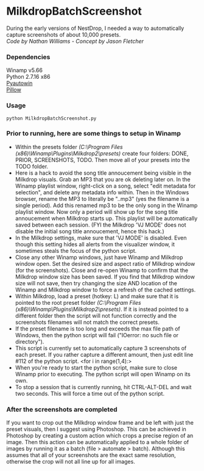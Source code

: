 # MilkdropBatchScreenshot
During the early versions of NestDrop, I needed a way to automatically capture screenshots of about 10,000 presets.  
_Code by Nathan Williams - Concept by Jason Fletcher_

### Dependencies
Winamp v5.66  
Python 2.7.16 x86  
[Pyautowin](https://pywinauto.github.io/)  
[Pillow](https://python-pillow.org/)  

### Usage
```
python MilkdropBatchScreenshot.py
```

### Prior to running, here are some things to setup in Winamp
* Within the presets folder _(C:\Program Files (x86)\Winamp\Plugins\Milkdrop2\presets)_ create four folders: DONE, PRIOR, SCREENSHOTS, TODO. Then move all of your presets into the TODO folder.
* Here is a hack to avoid the song title annoucement being visible in the Milkdrop visuals. Grab an MP3 that you are ok deleting later on. In the Winamp playlist window, right-click on a song, select "edit metadata for selection", and delete any metadata info within. Then in the Windows browser, rename the MP3 to literally be "..mp3" (yes the filename is a single period). Add this renamed mp3 to be the only song in the Winamp playlist window. Now only a period will show up for the song title annoucement when Milkdrop starts up. This playlist will be automatically saved between each session. (FYI the Milkdrop 'VJ MODE' does not disable the initial song title annoucement, hence this hack.)
* In the Milkdrop settings, make sure that 'VJ MODE' is disabled. Even though this setting hides all alerts from the visualizer window, it sometimes steals the focus of the python script.
* Close any other Winamp windows, just have Winamp and Milkdrop window open. Set the desired size and aspect ratio of Milkdrop window (for the screenshots). Close and re-open Winamp to confirm that the Milkdrop window size has been saved. If you find that Milkdrop window size will not save, then try changing the size AND location of the Winamp and Milkdrop window to force a refresh of the cached settings.
* Within Milkdrop, load a preset (hotkey: L) and make sure that it is pointed to the root preset folder _(C:\Program Files (x86)\Winamp\Plugins\Milkdrop2\presets)_. If it is instead pointed to a different folder then the script will not function correctly and the screenshots filenames will not match the correct presets.
* If the preset filename is too long and exceeds the max file path of Windows, then the python script will fail ("IOerror: no such file or directory").
* This script is currently set to automatically capture 3 screenshots of each preset. If you rather capture a different amount, then just edit line #112 of the python script. <for i in range(1,4):>
* When you're ready to start the python script, make sure to close Winamp prior to executing. The python script will open Winamp on its own.
* To stop a session that is currently running, hit CTRL-ALT-DEL and wait two seconds. This will force a time out of the python script.

### After the screenshots are completed
If you want to crop out the Milkdrop window frame and be left with just the preset visuals, then I suggest using Photoshop. This can be achieved in Photoshop by creating a custom action which crops a precise region of an image. Then this action can be automatically applied to a whole folder of images by running it as a batch (file > automate > batch). Although this assumes that all of your screenshots are the exact same resolution, otherwise the crop will not all line up for all images.
